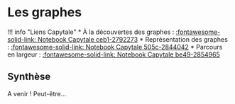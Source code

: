 # Les graphes

!!! info "Liens Capytale"
    * À la découvertes des graphes : [:fontawesome-solid-link: Notebook Capytale ceb1-2792273](https://capytale2.ac-paris.fr/web/c/ceb1-2792273)
    * Représentation des graphes : [:fontawesome-solid-link: Notebook Capytale 505c-2844042](https://capytale2.ac-paris.fr/web/c/505c-2844042)
    * Parcours en largeur : [:fontawesome-solid-link: Notebook Capytale be49-2854965](https://capytale2.ac-paris.fr/web/c/be49-2854965)

## Synthèse

A venir ! Peut-être... 